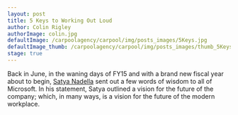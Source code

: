 ```yaml
---
layout: post
title: 5 Keys to Working Out Loud
author: Colin Rigley
authorImage: colin.jpg
defaultImage: /carpoolagency/carpool/img/posts_images/5Keys.jpg
defaultImage_thumb: /carpoolagency/carpool/img/posts_images/thumb_5Keys.jpg
stage: true
---
```

Back in June, in the waning days of FY15 and with a brand new fiscal year about to begin, [Satya Nadella](http://articles.economictimes.indiatimes.com/2015-06-26/news/63862661_1_microsoft-ceo-satya-nadella-mission-statement-worldview/2) sent out a few words of wisdom to all of Microsoft. In his statement, Satya outlined a vision for the future of the company; which, in many ways, is a vision for the future of the modern workplace. 

<!--more-->
